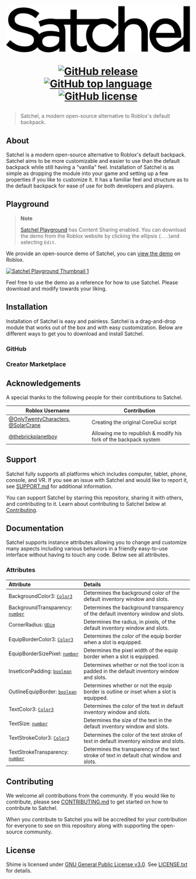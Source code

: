 <h1 align="center">
  <picture>
    <source media="(prefers-color-scheme: dark)" srcset="assets/SatchelWhite.png">
    <source media="(prefers-color-scheme: light)" srcset="assets/SatchelBlack.png">
    <img src="assets/SatchelBlack.png">
  </picture>
  
  [![GitHub release](https://img.shields.io/github/v/release/RyanLua/Satchel?logo=robloxstudio&logoColor=white&color=00a2ff)](https://github.com/RyanLua/Shime/releases)
  [![GitHub top language](https://img.shields.io/github/languages/top/RyanLua/Satchel?logo=lua&color=00a2ff)](https://github.com/search?q=repo%3ARyanLua%2FShime++language%3ALua&type=code)
  [![GitHub license](https://img.shields.io/github/license/RyanLua/Satchel?logo=gnu&color=00a2ff)](LICENSE.txt)
</h1>

> Satchel, a modern open-source alternative to Roblox's default backpack.

## About

Satchel is a modern open-source alternative to Roblox's default backpack. Satchel aims to be more customizable and easier to use than the default backpack while still having a "vanilla" feel. Installation of Satchel is as simple as dropping the module into your game and setting up a few properties if you like to customize it. It has a familiar feel and structure as to the default backpack for ease of use for both developers and players.

## Playground

> **Note**
>
> [Satchel Playground](https://www.roblox.com/games/13592168150) has Content Sharing enabled. You can download the demo from the Roblox website by clicking the ellipsis (`...`)and selecting `Edit`.

We provide an open-source demo of Satchel, you can [view the demo](https://www.roblox.com/games/13592168150) on Roblox.

[![Satchel Playground Thumbnail 1](https://github.com/RyanLua/Satchel/assets/80087248/e4c58793-05cc-4102-9d5e-a8b961915669)](https://www.roblox.com/games/13592168150)

Feel free to use the demo as a reference for how to use Satchel. Please download and modify towards your liking.

## Installation

Installation of Satchel is easy and painless. Satchel is a drag-and-drop module that works out of the box and with easy customization. Below are different ways to get you to download and install Satchel.

### GitHub

### Creator Marketplace

## Acknowledgements

A special thanks to the following people for their contributions to Satchel.

| Roblox Username | Contribution |
| --- | --- |
| [@OnlyTwentyCharacters](https://www.roblox.com/users/28969907/profile), [@SolarCrane](https://www.roblox.com/users/29373363/profile) | Creating the original CoreGui script |
| [@thebrickplanetboy](https://www.roblox.com/users/525495863/profile) | Allowing me to republish & modify his fork of the backpack system |

## Support

Satchel fully supports all platforms which includes computer, tablet, phone, console, and VR. If you see an issue with Satchel and would like to report it, see [SUPPORT.md](SUPPORT.md) for additional information.

You can support Satchel by starring this repository, sharing it with others, and contributing to it. Learn about contributing to Satchel below at [Contributing](#contributing).

## Documentation

Satchel supports instance attributes allowing you to change and customize many aspects including various behaviors in a friendly easy-to-use interface without having to touch any code. Below see all attributes.

### Attributes

| Attribute | Details |
| :--- | :--- |
| BackgroundColor3: [`Color3`](https://create.roblox.com/docs/reference/engine/datatypes/Color3) | Determines the background color of the default inventory window and slots. |
| BackgroundTransparency: [`number`](https://create.roblox.com/docs/scripting/luau/numbers) | Determines the background transparency of the default inventory window and slots. |
| CornerRadius: [`UDim`](https://create.roblox.com/docs/reference/engine/datatypes/UDim) | Determines the radius, in pixels, of the default inventory window and slots. |
| EquipBorderColor3: [`Color3`](https://create.roblox.com/docs/reference/engine/datatypes/Color3) | Determines the color of the equip border when a slot is equipped. |
| EquipBorderSizePixel: [`number`](https://create.roblox.com/docs/scripting/luau/numbers) | Determines the pixel width of the equip border when a slot is equipped. |
| InsetIconPadding: [`boolean`](https://create.roblox.com/docs/scripting/luau/booleans) | Determines whether or not the tool icon is padded in the default inventory window and slots. |
| OutlineEquipBorder: [`boolean`](https://create.roblox.com/docs/scripting/luau/booleans) | Determines whether or not the equip border is outline or inset when a slot is equipped. |
| TextColor3: [`Color3`](https://create.roblox.com/docs/reference/engine/datatypes/Color3) | Determines the color of the text in default inventory window and slots. |
| TextSize: [`number`](https://create.roblox.com/docs/scripting/luau/numbers) | Determines the size of the text in the default inventory window and slots. |
| TextStrokeColor3: [`Color3`](https://create.roblox.com/docs/reference/engine/datatypes/Color3) | Determines the color of the text stroke of text in default inventory window and slots. |
| TextStrokeTransparency: [`number`](https://create.roblox.com/docs/scripting/luau/numbers) | Determines the transparency of the text stroke of text in default chat window and slots. |

<!-- Enums aren't supported by Rojo so this is commented out for now until a fix is available.

| EquipBorderMode: [`BorderMode`](https://create.roblox.com/docs/reference/engine/enums/BorderMode) | Determines in what manner the equip border is laid out relative to its dimensions when a slot is equipped. |
| FontFace: [`Font`](https://create.roblox.com/docs/reference/engine/enums/Font) | Determines the font of the default inventory window and slots. |

-->

## Contributing

We welcome all contributions from the community. If you would like to contribute, please see [CONTRIBUTING.md](CONTRIBUTING.md) to get started on how to contribute to Satchel.

When you contribute to Satchel you will be accredited for your contribution for everyone to see on this repository along with supporting the open-source community.

## License

Shime is licensed under [GNU General Public License v3.0](https://www.gnu.org/licenses/). See [LICENSE.txt](LICENSE.txt) for details.
